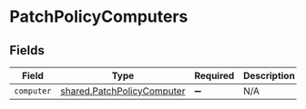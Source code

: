 # PatchPolicyComputers


## Fields

| Field                                                                           | Type                                                                            | Required                                                                        | Description                                                                     |
| ------------------------------------------------------------------------------- | ------------------------------------------------------------------------------- | ------------------------------------------------------------------------------- | ------------------------------------------------------------------------------- |
| `computer`                                                                      | [shared.PatchPolicyComputer](../../../sdk/models/shared/patchpolicycomputer.md) | :heavy_minus_sign:                                                              | N/A                                                                             |